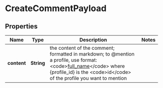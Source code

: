 

# CreateCommentPayload


## Properties

| Name | Type | Description | Notes |
|------------ | ------------- | ------------- | -------------|
|**content** | **String** | the content of the comment; formatted in markdown; to @mention a profile, use format: &lt;code&gt;[full_name](https://developers.namely.com/)&lt;/code&gt; where {profile_id} is the &lt;code&gt;id&lt;/code&gt; of the profile you want to mention |  |



